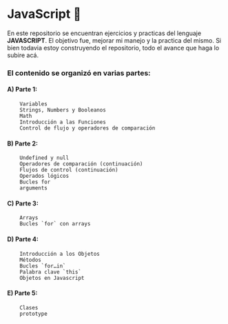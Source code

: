 # JavaScript  🤖

En este repositorio se encuentran ejercicios y practicas del lenguaje **JAVASCRIPT**.
El objetivo fue, mejorar mi manejo y la practica del mismo. Si bien todavia estoy construyendo el repositorio,
todo el avance que haga lo subire acá.

### El contenido se organizó en varias partes:

#### A) Parte 1:
        Variables
        Strings, Numbers y Booleanos
        Math
        Introducción a las Funciones
        Control de flujo y operadores de comparación

#### B) Parte 2:
        Undefined y null
        Operadores de comparación (continuación)
        Flujos de control (continuación)
        Operados lógicos
        Bucles for
        arguments

#### C) Parte 3:
        Arrays
        Bucles `for` con arrays

#### D) Parte 4:
        Introducción a los Objetos
        Métodos
        Bucles `for…in`
        Palabra clave `this`
        Objetos en Javascript

#### E) Parte 5:
        Clases
        prototype